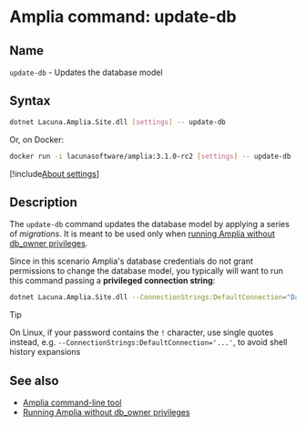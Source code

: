 ﻿# Amplia command: **update-db**

## Name

`update-db` - Updates the database model

## Syntax

```sh
dotnet Lacuna.Amplia.Site.dll [settings] -- update-db
```

Or, on Docker:

```sh
docker run -i lacunasoftware/amplia:3.1.0-rc2 [settings] -- update-db
```

[!include[About settings](includes/about-settings.md)]

## Description

The `update-db` command updates the database model by applying a series of *migrations*. It is meant to be used only when
[running Amplia without db_owner privileges](../unprivileged-db-user.md).

Since in this scenario Amplia's database credentials do not grant permissions to change the database model, you typically
will want to run this command passing a **privileged connection string**:

```sh
dotnet Lacuna.Amplia.Site.dll --ConnectionStrings:DefaultConnection="Data Source=SERVER;Initial Catalog=DATABASE;User ID=USERNAME;Password=PASSWORD" -- update-db
```

> [!TIP]
> On Linux, if your password contains the `!` character, use single quotes instead, e.g. `--ConnectionStrings:DefaultConnection='...'`, to avoid
> shell history expansions

## See also

* [Amplia command-line tool](index.md)
* [Running Amplia without db_owner privileges](../unprivileged-db-user.md)
